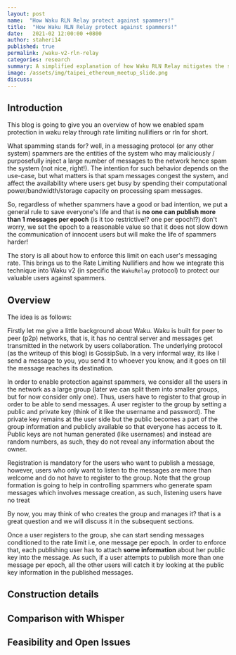 ```yaml
---
layout: post
name:  "How Waku RLN Relay protect against spammers!"
title:  "How Waku RLN Relay protect against spammers!"
date:   2021-02 12:00:00 +0800
author: staheri14
published: true
permalink: /waku-v2-rln-relay
categories: research
summary: A simplified explanation of how Waku RLN Relay mitigates the spamming issue in a p2p manner.
image: /assets/img/taipei_ethereum_meetup_slide.png
discuss: 
---
```


## Introduction

This blog is going to give you an overview of how we enabled spam protection in waku relay through rate limiting nullifiers or rln for short.

What spamming stands for? well, in a messaging protocol (or any other system) spammers are the entities of the system who may maliciously / purposefully inject a large number of messages to the network hence spam the system (not nice, right!). The intention for such behavior depends on the use-case, but what matters is that spam messages  congest the system, and affect the availability where users get busy by spending their computational power/bandwidth/storage capacity on processing spam messages. 

So, regardless of whether spammers have a good or bad intention, we put a general rule to save everyone's life and that is **no one can publish more than 1 messages per epoch** (is it too restrictive!? one per epoch!?) don't worry, we set the epoch to a reasonable value so that it does not slow down the communication of innocent users but will make the life of spammers harder!
<!-- TODO may give a value for the epoch--> 

The story is all about how to enforce this limit on each user's messaging rate. This brings us to the Rate Limiting Nullifiers and how we integrate this technique into Waku v2 (in specific the `WakuRelay` protocol) to protect our valuable users against spammers.

## Overview
The idea is as follows:


Firstly let me give a little background about Waku. Waku is built for peer to peer (p2p) networks, that is, it has no central server and messages get transmitted in the network by users collaboration. The underlying protocol (as the writeup of this blog) is GossipSub. In a very informal way, its like I send a message to you, you send it to whoever you know, and it goes on till the message reaches its destination.  

In order to enable protection against spammers, we consider all the users in the network as a large group (later we can split them into smaller groups, but for now consider only one). Thus, users have to register to that group in order to be able to  send messages. A user register to the group by setting a public and private key (think of it like the username and password). The private key remains at the user side but the public becomes a part of the group information and publicly available so that everyone has access to it. Public keys are not human generated (like usernames) and instead are random numbers, as such, they do not reveal any information about the owner. 

Registration is mandatory for the users who want to publish a message, however, users who only want to listen to the messages are more than welcome and do not have to register to the group. Note that the group formation is going to help in controlling spammers who generate spam messages which involves message creation, as such, listening users have no treat 

By now, you may think of who creates the group and manages it? that is a great question and we will discuss it in the subsequent sections.

Once a user registers to the group, she can start sending messages conditioned to the rate limit i.e, one message per epoch. In order to enforce that, each publishing user has to attach **some information** about her public key into the message. As such, if a user attempts to publish more than one message per epoch, all the other users will catch it by looking at the public key information in the published messages. 


## Construction details


## Comparison with Whisper


## Feasibility and Open Issues